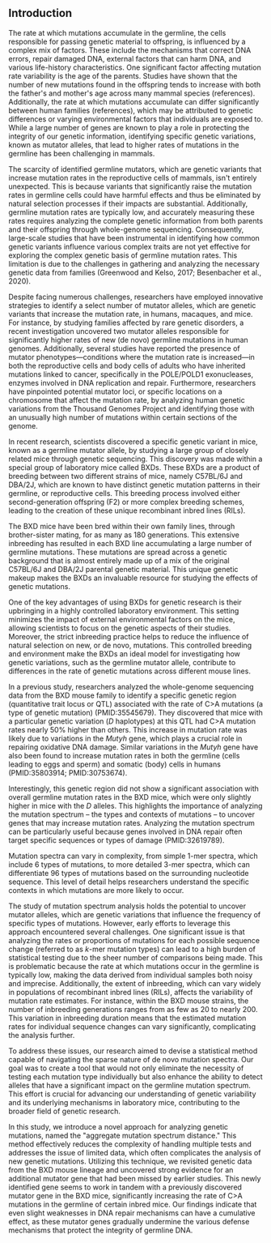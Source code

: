 ## Introduction

The rate at which mutations accumulate in the germline, the cells responsible for passing genetic material to offspring, is influenced by a complex mix of factors.
These include the mechanisms that correct DNA errors, repair damaged DNA, external factors that can harm DNA, and various life-history characteristics.
One significant factor affecting mutation rate variability is the age of the parents.
Studies have shown that the number of new mutations found in the offspring tends to increase with both the father's and mother's age across many mammal species (references).
Additionally, the rate at which mutations accumulate can differ significantly between human families (references), which may be attributed to genetic differences or varying environmental factors that individuals are exposed to.
While a large number of genes are known to play a role in protecting the integrity of our genetic information, identifying specific genetic variations, known as mutator alleles, that lead to higher rates of mutations in the germline has been challenging in mammals.

The scarcity of identified germline mutators, which are genetic variants that increase mutation rates in the reproductive cells of mammals, isn't entirely unexpected.
This is because variants that significantly raise the mutation rates in germline cells could have harmful effects and thus be eliminated by natural selection processes if their impacts are substantial.
Additionally, germline mutation rates are typically low, and accurately measuring these rates requires analyzing the complete genetic information from both parents and their offspring through whole-genome sequencing.
Consequently, large-scale studies that have been instrumental in identifying how common genetic variants influence various complex traits are not yet effective for exploring the complex genetic basis of germline mutation rates.
This limitation is due to the challenges in gathering and analyzing the necessary genetic data from families (Greenwood and Kelso, 2017; Besenbacher et al., 2020).

Despite facing numerous challenges, researchers have employed innovative strategies to identify a select number of mutator alleles, which are genetic variants that increase the mutation rate, in humans, macaques, and mice.
For instance, by studying families affected by rare genetic disorders, a recent investigation uncovered two mutator alleles responsible for significantly higher rates of new (de novo) germline mutations in human genomes.
Additionally, several studies have reported the presence of mutator phenotypes—conditions where the mutation rate is increased—in both the reproductive cells and body cells of adults who have inherited mutations linked to cancer, specifically in the POLE/POLD1 exonucleases, enzymes involved in DNA replication and repair.
Furthermore, researchers have pinpointed potential mutator loci, or specific locations on a chromosome that affect the mutation rate, by analyzing human genetic variations from the Thousand Genomes Project and identifying those with an unusually high number of mutations within certain sections of the genome.

In recent research, scientists discovered a specific genetic variant in mice, known as a germline mutator allele, by studying a large group of closely related mice through genetic sequencing.
This discovery was made within a special group of laboratory mice called BXDs.
These BXDs are a product of breeding between two different strains of mice, namely C57BL/6J and DBA/2J, which are known to have distinct genetic mutation patterns in their germline, or reproductive cells.
This breeding process involved either second-generation offspring (F2) or more complex breeding schemes, leading to the creation of these unique recombinant inbred lines (RILs).

The BXD mice have been bred within their own family lines, through brother-sister mating, for as many as 180 generations.
This extensive inbreeding has resulted in each BXD line accumulating a large number of germline mutations.
These mutations are spread across a genetic background that is almost entirely made up of a mix of the original C57BL/6J and DBA/2J parental genetic material.
This unique genetic makeup makes the BXDs an invaluable resource for studying the effects of genetic mutations.

One of the key advantages of using BXDs for genetic research is their upbringing in a highly controlled laboratory environment.
This setting minimizes the impact of external environmental factors on the mice, allowing scientists to focus on the genetic aspects of their studies.
Moreover, the strict inbreeding practice helps to reduce the influence of natural selection on new, or de novo, mutations.
This controlled breeding and environment make the BXDs an ideal model for investigating how genetic variations, such as the germline mutator allele, contribute to differences in the rate of genetic mutations across different mouse lines.

In a previous study, researchers analyzed the whole-genome sequencing data from the BXD mouse family to identify a specific genetic region (quantitative trait locus or QTL) associated with the rate of C>A mutations (a type of genetic mutation) (PMID:35545679).
They discovered that mice with a particular genetic variation (*D* haplotypes) at this QTL had C>A mutation rates nearly 50% higher than others.
This increase in mutation rate was likely due to variations in the *Mutyh* gene, which plays a crucial role in repairing oxidative DNA damage.
Similar variations in the *Mutyh* gene have also been found to increase mutation rates in both the germline (cells leading to eggs and sperm) and somatic (body) cells in humans (PMID:35803914; PMID:30753674).

Interestingly, this genetic region did not show a significant association with overall germline mutation rates in the BXD mice, which were only slightly higher in mice with the *D* alleles.
This highlights the importance of analyzing the mutation spectrum – the types and contexts of mutations – to uncover genes that may increase mutation rates.
Analyzing the mutation spectrum can be particularly useful because genes involved in DNA repair often target specific sequences or types of damage (PMID:32619789).

Mutation spectra can vary in complexity, from simple 1-mer spectra, which include 6 types of mutations, to more detailed 3-mer spectra, which can differentiate 96 types of mutations based on the surrounding nucleotide sequence.
This level of detail helps researchers understand the specific contexts in which mutations are more likely to occur.

The study of mutation spectrum analysis holds the potential to uncover mutator alleles, which are genetic variations that influence the frequency of specific types of mutations.
However, early efforts to leverage this approach encountered several challenges.
One significant issue is that analyzing the rates or proportions of mutations for each possible sequence change (referred to as $k$-mer mutation types) can lead to a high burden of statistical testing due to the sheer number of comparisons being made.
This is problematic because the rate at which mutations occur in the germline is typically low, making the data derived from individual samples both noisy and imprecise.
Additionally, the extent of inbreeding, which can vary widely in populations of recombinant inbred lines (RILs), affects the variability of mutation rate estimates.
For instance, within the BXD mouse strains, the number of inbreeding generations ranges from as few as 20 to nearly 200.
This variation in inbreeding duration means that the estimated mutation rates for individual sequence changes can vary significantly, complicating the analysis further.

To address these issues, our research aimed to devise a statistical method capable of navigating the sparse nature of de novo mutation spectra.
Our goal was to create a tool that would not only eliminate the necessity of testing each mutation type individually but also enhance the ability to detect alleles that have a significant impact on the germline mutation spectrum.
This effort is crucial for advancing our understanding of genetic variability and its underlying mechanisms in laboratory mice, contributing to the broader field of genetic research.

In this study, we introduce a novel approach for analyzing genetic mutations, named the "aggregate mutation spectrum distance." This method effectively reduces the complexity of handling multiple tests and addresses the issue of limited data, which often complicates the analysis of new genetic mutations.
Utilizing this technique, we revisited genetic data from the BXD mouse lineage and uncovered strong evidence for an additional mutator gene that had been missed by earlier studies.
This newly identified gene seems to work in tandem with a previously discovered mutator gene in the BXD mice, significantly increasing the rate of C>A mutations in the germline of certain inbred mice.
Our findings indicate that even slight weaknesses in DNA repair mechanisms can have a cumulative effect, as these mutator genes gradually undermine the various defense mechanisms that protect the integrity of germline DNA.
